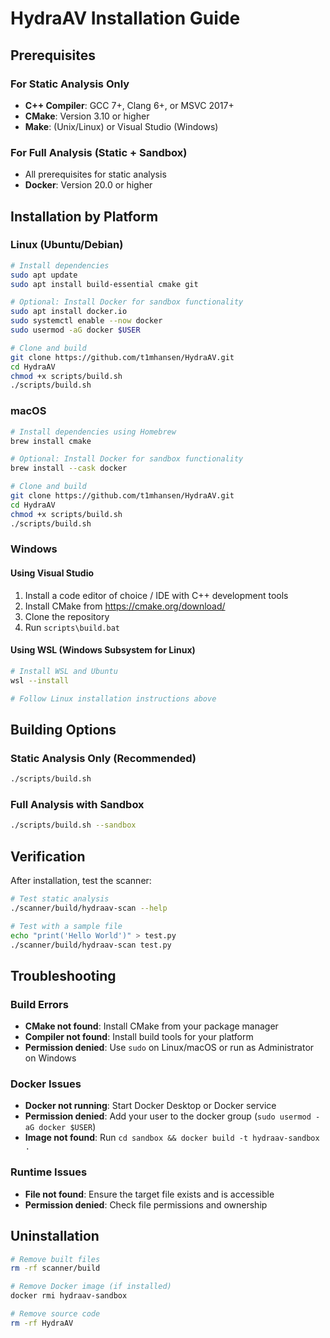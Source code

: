 # HydraAV Installation Guide

## Prerequisites

### For Static Analysis Only
- **C++ Compiler**: GCC 7+, Clang 6+, or MSVC 2017+
- **CMake**: Version 3.10 or higher
- **Make**: (Unix/Linux) or Visual Studio (Windows)

### For Full Analysis (Static + Sandbox)
- All prerequisites for static analysis
- **Docker**: Version 20.0 or higher

## Installation by Platform

### Linux (Ubuntu/Debian)

```bash
# Install dependencies
sudo apt update
sudo apt install build-essential cmake git

# Optional: Install Docker for sandbox functionality
sudo apt install docker.io
sudo systemctl enable --now docker
sudo usermod -aG docker $USER

# Clone and build
git clone https://github.com/t1mhansen/HydraAV.git
cd HydraAV
chmod +x scripts/build.sh
./scripts/build.sh
```

### macOS

```bash
# Install dependencies using Homebrew
brew install cmake

# Optional: Install Docker for sandbox functionality
brew install --cask docker

# Clone and build
git clone https://github.com/t1mhansen/HydraAV.git
cd HydraAV
chmod +x scripts/build.sh
./scripts/build.sh
```

### Windows

#### Using Visual Studio
1. Install a code editor of choice / IDE with C++ development tools
2. Install CMake from https://cmake.org/download/
3. Clone the repository
4. Run `scripts\build.bat`

#### Using WSL (Windows Subsystem for Linux)
```bash
# Install WSL and Ubuntu
wsl --install

# Follow Linux installation instructions above
```

## Building Options

### Static Analysis Only (Recommended)
```bash
./scripts/build.sh
```

### Full Analysis with Sandbox
```bash
./scripts/build.sh --sandbox
```

## Verification

After installation, test the scanner:

```bash
# Test static analysis
./scanner/build/hydraav-scan --help

# Test with a sample file
echo "print('Hello World')" > test.py
./scanner/build/hydraav-scan test.py
```

## Troubleshooting

### Build Errors
- **CMake not found**: Install CMake from your package manager
- **Compiler not found**: Install build tools for your platform
- **Permission denied**: Use `sudo` on Linux/macOS or run as Administrator on Windows

### Docker Issues
- **Docker not running**: Start Docker Desktop or Docker service
- **Permission denied**: Add your user to the docker group (`sudo usermod -aG docker $USER`)
- **Image not found**: Run `cd sandbox && docker build -t hydraav-sandbox .`

### Runtime Issues
- **File not found**: Ensure the target file exists and is accessible
- **Permission denied**: Check file permissions and ownership

## Uninstallation

```bash
# Remove built files
rm -rf scanner/build

# Remove Docker image (if installed)
docker rmi hydraav-sandbox

# Remove source code
rm -rf HydraAV
``` 